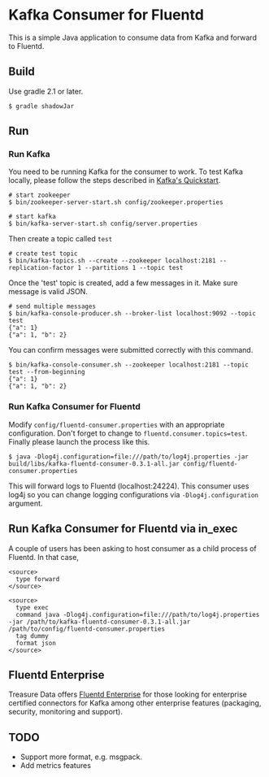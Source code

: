 # Kafka Consumer for Fluentd

This is a simple Java application to consume data from Kafka and forward to Fluentd.

## Build

Use gradle 2.1 or later.

    $ gradle shadowJar

## Run

### Run Kafka

You need to be running Kafka for the consumer to work. To test Kafka locally, please follow the steps described in [Kafka's Quickstart](http://kafka.apache.org/documentation.html#quickstart).

    # start zookeeper
    $ bin/zookeeper-server-start.sh config/zookeeper.properties
    
    # start kafka
    $ bin/kafka-server-start.sh config/server.properties

Then create a topic called `test`

    # create test topic
    $ bin/kafka-topics.sh --create --zookeeper localhost:2181 --replication-factor 1 --partitions 1 --topic test

Once the 'test' topic is created, add a few messages in it. Make sure message is valid JSON.

    # send multiple messages
    $ bin/kafka-console-producer.sh --broker-list localhost:9092 --topic test 
    {"a": 1}
    {"a": 1, "b": 2}

You can confirm messages were submitted correctly with this command.

    $ bin/kafka-console-consumer.sh --zookeeper localhost:2181 --topic test --from-beginning
    {"a": 1}
    {"a": 1, "b": 2}

### Run Kafka Consumer for Fluentd

Modify `config/fluentd-consumer.properties` with an appropriate configuration. Don't forget to change to `fluentd.consumer.topics=test`. Finally please launch the process like this.

    $ java -Dlog4j.configuration=file:///path/to/log4j.properties -jar build/libs/kafka-fluentd-consumer-0.3.1-all.jar config/fluentd-consumer.properties

This will forward logs to Fluentd (localhost:24224). This consumer uses log4j so you can change logging configurations via `-Dlog4j.configuration` argument.

## Run Kafka Consumer for Fluentd via in_exec

A couple of users has been asking to host consumer as a child process of Fluentd. In that case, 

    <source>
      type forward
    </source>
    
    <source>
      type exec
      command java -Dlog4j.configuration=file:///path/to/log4j.properties -jar /path/to/kafka-fluentd-consumer-0.3.1-all.jar /path/to/config/fluentd-consumer.properties
      tag dummy
      format json
    </source>

## Fluentd Enterprise

Treasure Data offers [Fluentd Enterprise](https://fluentd.treasuredata.com) for those looking for enterprise certified connectors for Kafka among other enterprise features (packaging, security, monitoring and support).

## TODO

- Support more format, e.g. msgpack.
- Add metrics features
